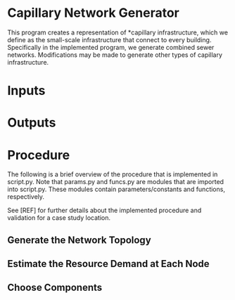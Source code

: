 # Capillary Network Generator

This program creates a representation of *capillary infrastructure, which we define as the small-scale infrastructure that connect to every building. Specifically in the implemented program, we generate combined sewer networks. Modifications may be made to generate other types of capillary infrastructure.

# Inputs

# Outputs

# Procedure
The following is a brief overview of the procedure that is implemented in script.py. Note that params.py and funcs.py are modules that are imported into script.py. These modules contain parameters/constants and functions, respectively. 

See [REF] for further details about the implemented procedure and validation for a case study location.

## Generate the Network Topology

## Estimate the Resource Demand at Each Node

## Choose Components
